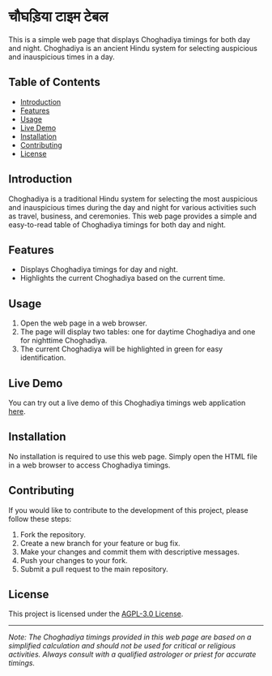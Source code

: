 # चौघड़िया टाइम टेबल

This is a simple web page that displays Choghadiya timings for both day and night. Choghadiya is an ancient Hindu system for selecting auspicious and inauspicious times in a day.

## Table of Contents
- [Introduction](#introduction)
- [Features](#features)
- [Usage](#usage)
- [Live Demo](#live-demo)
- [Installation](#installation)
- [Contributing](#contributing)
- [License](#license)

## Introduction
Choghadiya is a traditional Hindu system for selecting the most auspicious and inauspicious times during the day and night for various activities such as travel, business, and ceremonies. This web page provides a simple and easy-to-read table of Choghadiya timings for both day and night.

## Features
- Displays Choghadiya timings for day and night.
- Highlights the current Choghadiya based on the current time.

## Usage
1. Open the web page in a web browser.
2. The page will display two tables: one for daytime Choghadiya and one for nighttime Choghadiya.
3. The current Choghadiya will be highlighted in green for easy identification.

## Live Demo
You can try out a live demo of this Choghadiya timings web application [here](https://time.gitick.com).

## Installation
No installation is required to use this web page. Simply open the HTML file in a web browser to access Choghadiya timings.

## Contributing
If you would like to contribute to the development of this project, please follow these steps:
1. Fork the repository.
2. Create a new branch for your feature or bug fix.
3. Make your changes and commit them with descriptive messages.
4. Push your changes to your fork.
5. Submit a pull request to the main repository.

## License
This project is licensed under the [AGPL-3.0 License](LICENSE).

---

*Note: The Choghadiya timings provided in this web page are based on a simplified calculation and should not be used for critical or religious activities. Always consult with a qualified astrologer or priest for accurate timings.*

